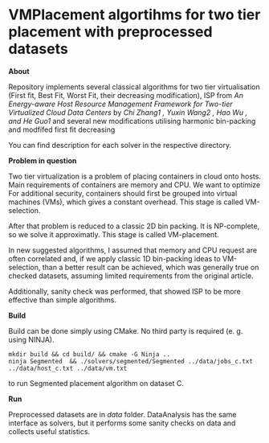 # VMPlacement algortihms for two tier placement with preprocessed datasets

**About**

Repository implements several classical algorithms for two tier virtualisation (First fit, Best Fit, Worst Fit, their decreasing modification), ISP from 
*An Energy-aware Host Resource Management Framework for Two-tier Virtualized Cloud Data Centers* by *Chi Zhang1
, Yuxin Wang2
, Hao Wu
, and He Guo1* and several new modifications utilising harmonic bin-packing and modfifed first fit decreasing

You can find description for each solver in the respective directory.

**Problem in question**

Two tier virtualization is a problem of placing containers in cloud onto hosts. 
Main requirements of containers are memory and CPU.
We want to optimize
For additional security, containers should first be grouped into virtual machines (VMs), which gives a constant overhead.
This stage is called VM-selection.

After that problem is reduced to a classic 2D bin packing. It is NP-complete, so we solve it approximatly.
This stage is called VM-placement.

In new suggested algorithms, I assumed that memory and CPU request are often correlated and, if we apply classic 1D bin-packing ideas to VM-selection, than a better result can be achieved, which was generally true on checked datasets, assuming limited requirements from the original article.

Additionally, sanity check was performed, that showed ISP to be more effective than simple algorithms.

**Build**

Build can be done simply using CMake. No third party is required (e. g. using NINJA).

```
mkdir build && cd build/ && cmake -G Ninja ..
ninja Segmented  && ./solvers/segmented/Segmented ../data/jobs_c.txt ../data/host_c.txt ../data/vm.txt
```

to run Segmented placement algorithm on dataset C.

**Run**

Preprocessed datasets are in *data* folder. DataAnalysis has the same interface as solvers, but it performs some sanity checks on data and collects useful statistics.
